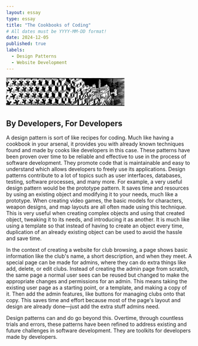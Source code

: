 ```yaml
---
layout: essay
type: essay
title: "The Cookbooks of Coding"
# All dates must be YYYY-MM-DD format!
date: 2024-12-05
published: true
labels:
  - Design Patterns
  - Website Development
---
```


<div class="text-center p-4">
  <img width="320px" src="../img/designpattern.png" class="img-thumbnail" >
</div> 

## By Developers, For Developers 

A design pattern is sort of like recipes for coding. Much like having a cookbook in your arsenal, it provides you with already known techniques found and made by cooks like developers in this case. These patterns have been proven over time to be reliable and effective to use in the process of software development. They promote code that is maintainable and easy to understand which allows developers to freely use its applications. Design patterns contribute to a lot of topics such as user interfaces, databases, testing, software processes, and many more. For example, a very useful design pattern would be the prototype pattern. It saves time and resources by using an existing object and modifying it to your needs, much like a prototype. When creating video games, the basic models for characters, weapon designs, and map layouts are all often made using this technique. This is very useful when creating complex objects and using that created object, tweaking it to its needs, and introducing it as another. It is much like using a template so that instead of having to create an object every time, duplication of an already existing object can be used to avoid the hassle and save time. 

In the context of creating a website for club browsing, a page shows basic information like the club's name, a short description, and when they meet. A special page can be made for admins, where they can do extra things like add, delete, or edit clubs. Instead of creating the admin page from scratch, the same page a normal user sees can be reused but changed to make the appropriate changes and permissions for an admin.  This means taking the existing user page as a starting point, or a template, and making a copy of it. Then add the admin features, like buttons for managing clubs onto that copy. This saves time and effort because most of the page's layout and design are already done—just add the extra stuff admins need.

Design patterns can and do go beyond this. Overtime, through countless trials and errors, these patterns have been refined to address existing and future challenges in software development. They are toolkits for developers made by developers. 
